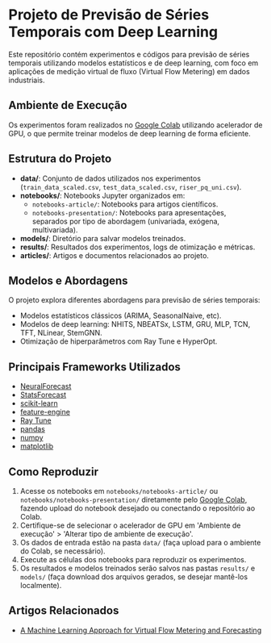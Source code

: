 # Projeto de Previsão de Séries Temporais com Deep Learning

Este repositório contém experimentos e códigos para previsão de séries temporais utilizando modelos estatísticos e de deep learning, com foco em aplicações de medição virtual de fluxo (Virtual Flow Metering) em dados industriais.

## Ambiente de Execução

Os experimentos foram realizados no [Google Colab](https://colab.research.google.com/) utilizando acelerador de GPU, o que permite treinar modelos de deep learning de forma eficiente.

## Estrutura do Projeto

- **data/**: Conjunto de dados utilizados nos experimentos (`train_data_scaled.csv`, `test_data_scaled.csv`, `riser_pq_uni.csv`).
- **notebooks/**: Notebooks Jupyter organizados em:
  - `notebooks-article/`: Notebooks para artigos científicos.
  - `notebooks-presentation/`: Notebooks para apresentações, separados por tipo de abordagem (univariada, exógena, multivariada).
- **models/**: Diretório para salvar modelos treinados.
- **results/**: Resultados dos experimentos, logs de otimização e métricas.
- **articles/**: Artigos e documentos relacionados ao projeto.

## Modelos e Abordagens

O projeto explora diferentes abordagens para previsão de séries temporais:
- Modelos estatísticos clássicos (ARIMA, SeasonalNaive, etc).
- Modelos de deep learning: NHITS, NBEATSx, LSTM, GRU, MLP, TCN, TFT, NLinear, StemGNN.
- Otimização de hiperparâmetros com Ray Tune e HyperOpt.

## Principais Frameworks Utilizados

- [NeuralForecast](https://github.com/Nixtla/neuralforecast)
- [StatsForecast](https://github.com/Nixtla/statsforecast)
- [scikit-learn](https://scikit-learn.org/)
- [feature-engine](https://feature-engine.readthedocs.io/)
- [Ray Tune](https://docs.ray.io/en/latest/tune/)
- [pandas](https://pandas.pydata.org/)
- [numpy](https://numpy.org/)
- [matplotlib](https://matplotlib.org/)

## Como Reproduzir

1. Acesse os notebooks em `notebooks/notebooks-article/` ou `notebooks/notebooks-presentation/` diretamente pelo [Google Colab](https://colab.research.google.com/), fazendo upload do notebook desejado ou conectando o repositório ao Colab.
2. Certifique-se de selecionar o acelerador de GPU em 'Ambiente de execução' > 'Alterar tipo de ambiente de execução'.
3. Os dados de entrada estão na pasta `data/` (faça upload para o ambiente do Colab, se necessário).
4. Execute as células dos notebooks para reproduzir os experimentos.
5. Os resultados e modelos treinados serão salvos nas pastas `results/` e `models/` (faça download dos arquivos gerados, se desejar mantê-los localmente).

## Artigos Relacionados

- [A Machine Learning Approach for Virtual Flow Metering and Forecasting](articles/A%20Machine%20Learning%20Approach%20for%20Virtual%20Flow%20Metering%20and%20Forecasting.pdf)

